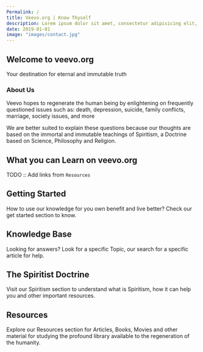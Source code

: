 ```yaml
---
Permalink: /
title: Veevo.org | Know Thyself
description: Lorem ipsum dolor sit amet, consectetur adipisicing elit, sed do eiusmod tempor incididunt ut labore et dolore magna aliqua.  In vestibulum massa quis arcu lobortis tempus. Nam pretium arcu in odio vulputate luctus.
date: 2019-01-01
image: "images/contact.jpg"
---
```




## Welcome to veevo.org
Your destination for eternal and immutable truth


### About Us
Veevo hopes to regenerate the human being by enlightening on frequently questioned issues such
as: death, depression, suicide, family conflicts, marriage, society issues, and more

We are better suited to explain these questions because our thoughts are based on the immortal and immutable teachings of Spiritism, a Doctrine based on Science, Philosophy and Religion.


## What you can Learn on veevo.org
TODO :: Add links from `Resources`


## Getting Started 
How to use our knowledge for you own benefit and live better? Check our get started section to know.


## Knowledge Base 
Looking for answers? Look for a specific Topic, our search for a specific article for help.


## The Spiritist Doctrine 
Visit our Spiritism section to understand what is Spiritism, how it can help you and other important resources.

## Resources 
Explore our Resources section for Articles, Books, Movies and other material for studying the profound library available to the regeneration of the humanity.

